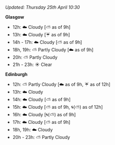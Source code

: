 *Updated: Thursday 25th April 10:30*

**Glasgow**

* 12h: :cloud: Cloudy [:partly_sunny: as of 9h]
* 13h: :cloud: Cloudy [:umbrella: as of 9h]
* 14h - 17h: :cloud: Cloudy [:partly_sunny: as of 9h]
* 18h, 19h: :partly_sunny: Partly Cloudy [:cloud: as of 9h]
* 20h: :partly_sunny: Partly Cloudy
* 21h - 23h: :sunny: Clear

**Edinburgh**

* 12h: :partly_sunny: Partly Cloudy [:cloud: as of 9h, :umbrella: as of 12h]
* 13h: :cloud: Cloudy
* 14h: :cloud: Cloudy [:partly_sunny: as of 9h]
* 15h: :cloud: Cloudy [:partly_sunny: as of 9h, :cyclone:(:partly_sunny:) as of 12h]
* 16h: :cloud: Cloudy [:cyclone:(:partly_sunny:) as of 9h]
* 17h: :cloud: Cloudy [:partly_sunny: as of 9h]
* 18h, 19h: :cloud: Cloudy
* 20h - 23h: :partly_sunny: Partly Cloudy
